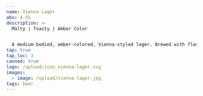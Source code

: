 ```yaml
---
name: Vienna Lager
abv: 4.5%
description: >-
  Malty | Toasty | Amber Color


  A medium-bodied, amber-colored, Vienna-styled lager. Brewed with floor-malted German malts and lagered for an extended period of time.
tap: true
tap_loc: 3
canned: true
logo: /upload/icon_vienna-lager.svg
images:
  - image: /upload/vienna-lager.jpg
tags: beer
---
```

